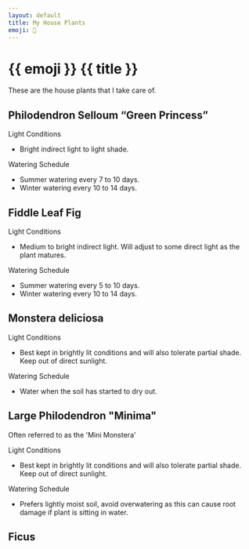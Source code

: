 ```yaml
---
layout: default
title: My House Plants
emoji: 🍃
---
```


# {{ emoji }} {{ title }}

These are the house plants that I take care of.

## Philodendron Selloum “Green Princess”
Light Conditions
- Bright indirect light to light shade.

Watering Schedule
- Summer watering every 7 to 10 days.
- Winter watering every 10 to 14 days. 

## Fiddle Leaf Fig
Light Conditions
- Medium to bright indirect light. Will adjust to some direct light as the plant matures. 

Watering Schedule
- Summer watering every 5 to 10 days.
- Winter watering every 10 to 14 days. 

## Monstera deliciosa 
Light Conditions
- Best kept in brightly lit conditions and will also tolerate partial shade. Keep out of direct sunlight.

Watering Schedule
- Water when the soil has started to dry out.

## Large Philodendron "Minima"
Often referred to as the 'Mini Monstera' 

Light Conditions
- Best kept in brightly lit conditions and will also tolerate partial shade. Keep out of direct sunlight.

Watering Schedule
- Prefers lightly moist soil, avoid overwatering as this can cause root damage if plant is sitting in water.

## Ficus 
